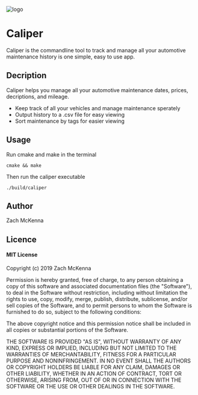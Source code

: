 ![logo](https://ibb.co/bBn5N7X)
# Caliper
Caliper is the commandline tool to track and manage all your automotive maintenance history is one simple, easy to use app.

## Decription
Caliper helps you manage all your automotive maintenance dates, prices, decriptions, and mileage.
- Keep track of all your vehicles and manage maintenance sperately
- Output history to a .csv file for easy viewing
- Sort maintenance by tags for easier viewing

## Usage
Run cmake and make in the terminal
```
cmake && make
```
Then run the caliper executable
```
./build/caliper
```
## Author
Zach McKenna

## Licence
#### MIT License
Copyright (c) 2019 Zach McKenna

Permission is hereby granted, free of charge, to any person obtaining a copy
of this software and associated documentation files (the "Software"), to deal
in the Software without restriction, including without limitation the rights
to use, copy, modify, merge, publish, distribute, sublicense, and/or sell
copies of the Software, and to permit persons to whom the Software is
furnished to do so, subject to the following conditions:

The above copyright notice and this permission notice shall be included in all
copies or substantial portions of the Software.

THE SOFTWARE IS PROVIDED "AS IS", WITHOUT WARRANTY OF ANY KIND, EXPRESS OR
IMPLIED, INCLUDING BUT NOT LIMITED TO THE WARRANTIES OF MERCHANTABILITY,
FITNESS FOR A PARTICULAR PURPOSE AND NONINFRINGEMENT. IN NO EVENT SHALL THE
AUTHORS OR COPYRIGHT HOLDERS BE LIABLE FOR ANY CLAIM, DAMAGES OR OTHER
LIABILITY, WHETHER IN AN ACTION OF CONTRACT, TORT OR OTHERWISE, ARISING FROM,
OUT OF OR IN CONNECTION WITH THE SOFTWARE OR THE USE OR OTHER DEALINGS IN THE
SOFTWARE.
